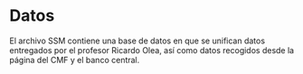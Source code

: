 # Datos
El archivo SSM contiene una base de datos en que se unifican datos entregados por el profesor Ricardo Olea, así como datos recogidos desde la página del CMF y el banco central.
